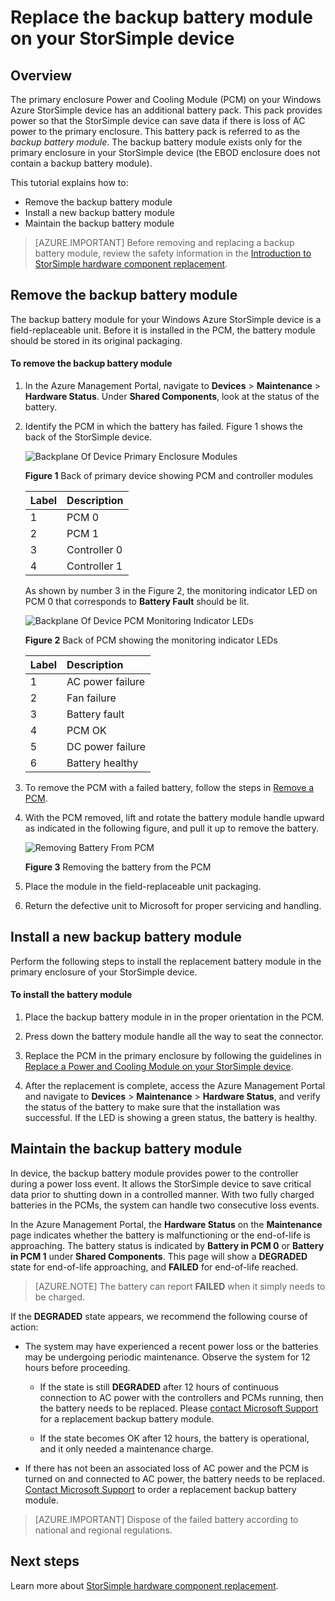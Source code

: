 <properties 
   pageTitle="Replace the battery on a StorSimple device | Windows Azure"
   description="Describes how to remove, replace, and maintain the backup battery module on your StorSimple device."
   services="storsimple"
   documentationCenter=""
   authors="alkohli"
   manager="carolz"
   editor="" />
<tags
	ms.service="storsimple"
	ms.date="12/02/2015"
	wacn.date=""/>

# Replace the backup battery module on your StorSimple device

## Overview

The primary enclosure Power and Cooling Module (PCM) on your Windows Azure StorSimple device has an additional battery pack. This pack provides power so that the StorSimple device can save data if there is loss of AC power to the primary enclosure. This battery pack is referred to as the *backup battery module*. The backup battery module exists only for the primary enclosure in your StorSimple device (the EBOD enclosure does not contain a backup battery module). 

This tutorial explains how to:

- Remove the backup battery module 
- Install a new backup battery module
- Maintain the backup battery module

>[AZURE.IMPORTANT] Before removing and replacing a backup battery module, review the safety information in the [Introduction to StorSimple hardware component replacement](/documentation/articles/storsimple-hardware-component-replacement).

## Remove the backup battery module

The backup battery module for your Windows Azure StorSimple device is a field-replaceable unit. Before it is installed in the PCM, the battery module should be stored in its original packaging.

#### To remove the backup battery module

1. In the Azure Management Portal, navigate to **Devices** > **Maintenance** > **Hardware Status**. Under **Shared Components**, look at the status of the battery.

2. Identify the PCM in which the battery has failed. Figure 1 shows the back of the StorSimple device.

    ![Backplane Of Device Primary Enclosure Modules](./media/storsimple-battery-replacement/IC740994.png)

    **Figure 1** Back of primary device showing PCM and controller modules

    |Label|Description|
    |:----|:----------|
    |1|PCM 0|
    |2|PCM 1|
    |3|Controller 0|
    |4|Controller 1|

    As shown by number 3 in the Figure 2, the monitoring indicator LED on PCM 0 that corresponds to **Battery Fault** should be lit.

    ![Backplane Of Device PCM Monitoring Indicator LEDs](./media/storsimple-battery-replacement/IC740992.png)

    **Figure 2** Back of PCM showing the monitoring indicator LEDs

    |Label|Description|
    |:---|:-----------|
    |1|AC power failure|
    |2|Fan failure|
    |3|Battery fault|
    |4|PCM OK|
    |5|DC power failure|
    |6|Battery healthy|

3. To remove the PCM with a failed battery, follow the steps in [Remove a PCM](/documentation/articles/storsimple-power-cooling-module-replacement#remove-a-pcm).

4. With the PCM removed, lift and rotate the battery module handle upward as indicated in the following figure, and pull it up to remove the battery.

    ![Removing Battery From PCM](./media/storsimple-battery-replacement/IC741019.png)

    **Figure 3** Removing the battery from the PCM

5. Place the module in the field-replaceable unit packaging.

6. Return the defective unit to Microsoft for proper servicing and handling.

## Install a new backup battery module

Perform the following steps to install the replacement battery module in the primary enclosure of your StorSimple device.

#### To install the battery module

1. Place the backup battery module in in the proper orientation in the PCM.

2. Press down the battery module handle all the way to seat the connector.

3. Replace the PCM in the primary enclosure by following the guidelines in [Replace a Power and Cooling Module on your StorSimple device](/documentation/articles/storsimple-power-cooling-module-replacement).

4. After the replacement is complete, access the Azure Management Portal and navigate to **Devices** > **Maintenance** > **Hardware Status**, and verify the status of the battery to make sure that the installation was successful. If the LED is showing a green status, the battery is healthy.

## Maintain the backup battery module

In device, the backup battery module provides power to the controller during a power loss event. It allows the StorSimple device to save critical data prior to shutting down in a controlled manner. With two fully charged batteries in the PCMs, the system can handle two consecutive loss events.

In the Azure Management Portal, the **Hardware Status** on the **Maintenance** page indicates whether the battery is malfunctioning or the end-of-life is approaching. The battery status is indicated by **Battery in PCM 0** or **Battery in PCM 1** under **Shared Components**. This page will show a **DEGRADED** state for end-of-life approaching, and **FAILED** for end-of-life reached. 

>[AZURE.NOTE] The battery can report **FAILED** when it simply needs to be charged.
 
If the **DEGRADED** state appears, we recommend the following course of action:

- The system may have experienced a recent power loss or the batteries may be undergoing periodic maintenance. Observe the system for 12 hours before proceeding.

    - If the state is still **DEGRADED** after 12 hours of continuous connection to AC power with the controllers and PCMs running, then the battery needs to be replaced. Please [contact Microsoft Support](/documentation/articles/storsimple-contact-microsoft-support) for a replacement backup battery module.

    - If the state becomes OK after 12 hours, the battery is operational, and it only needed a maintenance charge.

- If there has not been an associated loss of AC power and the PCM is turned on and connected to AC power, the battery needs to be replaced. [Contact Microsoft Support](/documentation/articles/storsimple-contact-microsoft-support) to order a replacement backup battery module.

>[AZURE.IMPORTANT] Dispose of the failed battery according to national and regional regulations. 

## Next steps

Learn more about [StorSimple hardware component replacement](/documentation/articles/storsimple-hardware-component-replacement).
